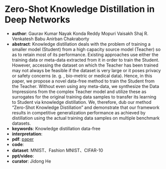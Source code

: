 # Zero-Shot Knowledge Distillation in Deep Networks
- **author**: Gaurav Kumar Nayak  Konda Reddy Mopuri  Vaisakh Shaj  R. Venkatesh Babu 
  Anirban Chakraborty 
- **abstract**: Knowledge distillation deals with the problem of training a smaller model (Student) from a high capacity source model (Teacher) so as to retain most of its performance. Existing approaches use either the training data or meta-data extracted from it in order to train the Student. However, accessing the dataset on which the Teacher has been trained may not always be feasible if the dataset is very large or it poses privacy or safety concerns (e. g. , bio-metric or medical data). Hence, in this paper, we propose a novel data-free method to train the Student from the Teacher. Without even using any meta-data, we synthesize the Data Impressions from the complex Teacher model and utilize these as surrogates for the original training data samples to transfer its learning to Student via knowledge distillation. We, therefore, dub our method “Zero-Shot Knowledge Distillation” and demonstrate that our framework results in competitive generalization performance as achieved by distillation using the actual training data samples on multiple benchmark datasets.
- **keywords**: Knowledge distillation  data-free 
- **interpretation**:
- **pdf**: [paper](https://arxiv.org/pdf/1905.08114.pdf)
- **code**: 
- **dataset**: MNIST、Fashion MNIST、CIFAR-10
- **ppt/video**:
- **curator**: Jidong He
